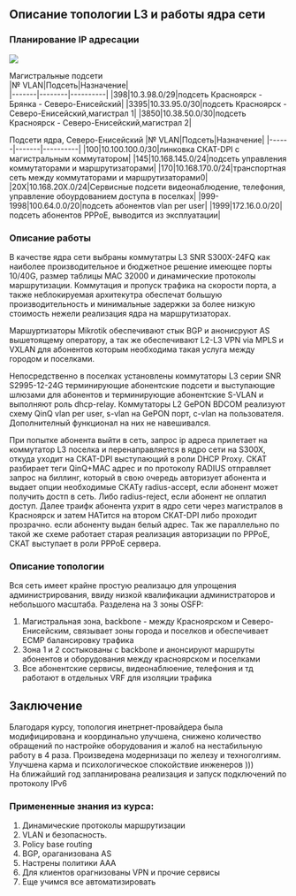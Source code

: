 ## Описание топологии L3 и работы ядра сети
### Планирование IP адресации  

![][def]

[def]: https://github.com/bashkirov83/otus-gitnetwork/blob/main/final_project/after_upgrade/L3_topology/L3_%20isp_topology-L3.jpg  

Магистральные подсети  
|№ VLAN|Подсеть|Назначение|  
|-------|--------|----------|
  |398|10.3.98.0/29|подсеть Красноярск - Брянка - Северо-Енисейский|
  |3395|10.33.95.0/30|подсеть Красноярск - Северо-Енисейский,магистрал 1|
  |3850|10.38.50.0/30|подсеть Красноярск - Северо-Енисейский,магистрал 2|  
  
  Подсети ядра, Северо-Енисейский
  |№ VLAN|Подсеть|Назначение|
  |------|-------|----------|
  |100|10.100.100.0/30|линковка СКАТ-DPI с магистральным коммутатором|
  |145|10.168.145.0/24|подсеть управления коммутаторами и маршрутизаторами|
  |170|10.168.170.0/24|транспортная сеть между коммутаторами и маршрутизаторами0|
  |20X|10.168.20X.0/24|Сервисные подсети видеонаблюдение, телефония, управление обоурдованием доступа в поселках|
  |999-1998|100.64.0.0/20|подсеть абонентов vlan per user|
  |1999|172.16.0.0/20|подсеть абонентов PPPoE, выводится из эксплуатации|  

### Описание работы  

В качестве ядра сети выбраны коммутатры L3 SNR S300X-24FQ как наиболее производительное и бюджетное решение имеющее порты 10/40G, размер таблицы MAC 32000 и динамические протоколы маршрутизации. Коммутация и пропуск трафика на скорости порта, а также неблокируемая архитекутра обеспечат большую производительность и минимальные задержки за более низкую стоимость нежели реализация ядра на маршрутизаторах.

Маршуртизаторы Mikrotik обеспечивают стык BGP и анонисруют AS вышетоящему оператору, а так же обеспечивают L2-L3 VPN via MPLS и VXLAN для абонентов которым необходима такая услуга между городом и поселками.

Непосредственно в поселках установлены коммутаторы L3 серии SNR S2995-12-24G терминирующие абонентские подсети и выступающие шлюзами для абонентов и терминирующие абонентские S-VLAN и выполняют роль dhcp-relay.
Коммутаторы L2 GePON BDCOM реализуют схему QinQ vlan per user, s-vlan на GePON порт, c-vlan на пользователя. Дополнителный функционал на них не навешивался.

При попытке абонента выйти в сеть, запрос ip адреса прилетает на коммутатор L3 поселка и перенаправляется в ядро сети на S300X, откуда уходит на СКАТ-DPI выступающий в роли DHCP Proxy. СКАТ разбирает теги QinQ+MAC адрес и по протоколу RADIUS отправляет запрос на биллинг, который в свою очередь авторизует абонента и выдает опции необходимые СКАТу radius-accept, если абонент может получить достп в сеть. Либо radius-reject, если абонент не оплатил доступ.
Далее траифк абонента ухрит в ядро сети через магистралов в Красноярск и затем НАТится на втором СКАТ-DPI либо проходит прозрачно. если абоненту выдан белый адрес.
Так же параллельно по такой же схеме работает старая реализация авторизации по PPPoE, СКАТ выступает в роли PPPoE сервера.

### Описание топологии

Вся сеть имеет крайне простую реализацю для упрощения администрирования, ввиду низкой квалификации администраторов и небольшого масштаба.
Разделена на 3 зоны OSFP:
1. Магистральная зона, backbone - между Красноярском и Северо-Енисейским, связывает зоны города и поселков и обеспечивает ECMP балансировку трафика
2. Зона 1 и 2 состыкованы с  backbone и анонсируют маршруты абонентов и оборудования между красноярском и поселками
3. Все абонентские сервисы, видеонаблюение, телефония и тд работают в отдельных VRF для изоляции трафика

## Заключение
Благодаря курсу, топология инетрнет-провайдера была модифицирована и координально улучшена, снижено количество обращений по настройке оборудования и жалоб на нестабильную работу в 4 раза.
Произведена модернизаци по железу и техноголгиям. Улучшена карма и психологическое спокойствие инженеров )))  
На ближайший год запланирована реализация и запуск подключений по протоколу IPv6
### Примененные знания из курса:
1. Динамические протоколы маршрутизации
2. VLAN и безопасность.
3. Policy base routing
4. BGP, ораганизована AS
5. Настрены политики AAA
6. Для клиентов орагнизованы VPN и прочие сервисы
7. Еще учимся все автоматизировать